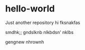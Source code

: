 # hello-world
Just another repository
hi fksnakfas

smdhk;;
gndslknb
nlkbdsn'
nklbs

gengnew
nhrownh
